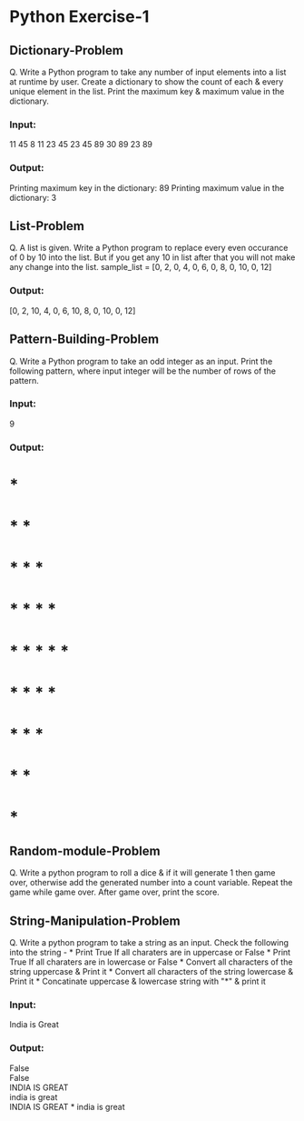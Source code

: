 # Python Exercise-1

## Dictionary-Problem

Q. Write a Python program to take any number of input elements into a list at runtime by user.
Create a dictionary to show the count of each & every unique element in the list. Print
the maximum key & maximum value in the dictionary.

### Input:
11 45 8 11 23 45 23 45 89 30 89 23 89

### Output:
Printing maximum key in the dictionary: 89
Printing maximum value in the dictionary: 3

## List-Problem

Q. A list is given. Write a Python program to replace every even occurance of 0 by 10 into the list.
But if you get any 10 in list after that you will not make any change into the list.
sample_list = [0, 2, 0, 4, 0, 6, 0, 8, 0, 10, 0, 12]

### Output:
[0, 2, 10, 4, 0, 6, 10, 8, 0, 10, 0, 12]

## Pattern-Building-Problem

Q. Write a Python program to take an odd integer as an input.
Print the following pattern, where input integer will be the number
of rows of the pattern.

### Input:
9

### Output:
# *
# * *
# * * *
# * * * *
# * * * * *
# * * * *
# * * *
# * *
# *

## Random-module-Problem

Q. Write a python program to roll a dice & if it will generate 1 then game over,
otherwise add the generated number into a count variable. Repeat the game while
game over. After game over, print the score.

## String-Manipulation-Problem

Q. Write a python program to take a string as an input.
Check the following into the string -
    * Print True If all charaters are in uppercase or False
    * Print True If all charaters are in lowercase or False
    * Convert all characters of the string uppercase & Print it
    * Convert all characters of the string lowercase & Print it
    * Concatinate uppercase & lowercase string with "*" & print it

### Input:
India is Great

### Output:
False<br>
False<br>
INDIA IS GREAT<br>
india is great<br>
INDIA IS GREAT * india is great<br>